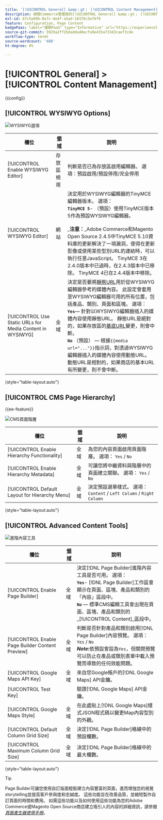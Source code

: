 ```yaml
---
title: '[!UICONTROL General] &amp；gt； [!UICONTROL Content Management]'
description: 檢閱Commerce管理員的[!UICONTROL General] &amp；gt； [!UICONTROL Content Management]頁面上的組態設定。
exl-id: 67c5e89b-0a7c-4e4f-a5ad-10376c3ef6f9
feature: Configuration, Page Content
badgePaas: label="僅限PaaS" type="Informative" url="https://experienceleague.adobe.com/en/docs/commerce/user-guides/product-solutions" tooltip="僅適用於雲端專案(Adobe管理的PaaS基礎結構)和內部部署專案的Adobe Commerce 。"
source-git-commit: 5929a2ff26dadda40ecfa9e435a73343caef3cde
workflow-type: tm+mt
source-wordcount: '488'
ht-degree: 0%

---
```


# [!UICONTROL General] > [!UICONTROL Content Management]

{{config}}

## [!UICONTROL WYSIWYG Options]

![WYSIWYG選項](./assets/content-management-wysiwyg-options.png)<!-- zoom -->

<!-- [WYSIWYG Options](https://experienceleague.adobe.com/en/docs/commerce-admin/content-design/wysiwyg/editor) -->

| 欄位 | [領域](../../getting-started/websites-stores-views.md#scope-settings) | 說明 |
|--- |--- |--- |
| [!UICONTROL Enable WYSIWYG Editor] | 存放區檢視 | 判斷是否已為存放區啟用編輯器。 選項：預設啟用/預設停用/完全停用 |
| [!UICONTROL WYSIWYG Editor] | 網站 | 決定用於WYSIWYG編輯器的TinyMCE編輯器版本。 選項： <br/>**`TinyMCE 5`**- （預設）使用TinyMCE版本5作為預設WYSIWYG編輯器。<br><br>_**&#x200B;注意：**_Adobe Commerce和Magento Open Source 2.4.5中TinyMCE 5.10資料庫的更新解決了一項漏洞，使得在更新影像或使用某些型別URL的連結時，可以執行任意JavaScript。 TinyMCE 3在2.4.0版本中已過時，在2.4.3版本中已移除。 TinyMCE 4已在2.4.4版本中移除。 |
| [!UICONTROL Use Static URLs for Media Content in WYSIWYG] | 全域 | 決定是否要將[靜態URL](../../content-design/catalog-urls-dynamic-media.md)用於從WYSIWYG編輯器參考的媒體內容。 此設定會套用至WYSIWYG編輯器可用的所有位置，包括產品、類別、頁面和區塊。 選項： <br/>**`Yes`**— 針對以WYSIWYG編輯器插入的媒體內容使用靜態URL。 靜態URL是絕對的，如果存放區的[基底URL](../../stores-purchase/store-urls.md)變更，則會中斷。<br/>**`No`** （預設） — 根據`{{media url="..."}}`指示詞，對透過WYSIWYG編輯器插入的媒體內容使用動態URL。 動態URL是相對的，如果商店的基本URL有所變更，則不會中斷。 |

{style="table-layout:auto"}

## [!UICONTROL CMS Page Hierarchy]

{{ee-feature}}

![CMS頁面階層](./assets/content-management-cms-page-hierarchy.png)<!-- zoom -->

<!--[CMS Page Hierarchy](https://experienceleague.adobe.com/en/docs/commerce-admin/content-design/elements/pages/page-hierarchy) -->

| 欄位 | [領域](../../getting-started/websites-stores-views.md#scope-settings) | 說明 |
|--- |--- |--- |
| [!UICONTROL Enable Hierarchy Functionality] | 全域 | 為您的內容頁面啟用頁面階層。 選項： `Yes` / `No` |
| [!UICONTROL Enable Hierarchy Metadata] | 全域 | 可讓您將中繼資料與階層中的頁面建立關聯。 選項： `Yes` / `No` |
| [!UICONTROL Default Layout for Hierarchy Menu] | 全域 | 決定預設選單樣式。 選項： `Content` / `Left Column` / `Right Column` |

{style="table-layout:auto"}

## [!UICONTROL Advanced Content Tools]

![進階內容工具](./assets/content-management-advanced-content-tools.png)<!-- zoom -->

<!-- [Advanced Content Tools](https://experienceleague.adobe.com/en/docs/commerce-admin/page-builder/walkthrough/3-catalog-content) -->

| 欄位 | [領域](../../getting-started/websites-stores-views.md#scope-settings) | 說明 |
|--- |--- |--- |
| [!UICONTROL Enable Page Builder] | 全域 | 決定[!DNL Page Builder]進階內容工具是否可用。 選項： <br/>**`Yes`**- [!DNL Page Builder]工作區會顯示在頁面、區塊、產品和類別的「內容」區段中。<br/>**`No`** — 標準CMS編輯工具會出現在頁面、區塊、產品和類別的&#x200B;_[!UICONTROL Content]_區段中。 |
| [!UICONTROL Enable Page Builder Content Preview] | 全域 | 判斷是否針對產品和類別啟用[!DNL Page Builder]內容預覽。 選項： `Yes` / `No` <br/>**_Note:_**&#x200B;依預設會設為`Yes`，但關閉預覽可以防止在產品或類別表單中載入預覽而導致的任何效能問題。 |
| [!UICONTROL Google Maps API Key] | 全域 | 來自您Google帳戶的[!DNL Google Maps] API金鑰。 |
| [!UICONTROL Test Key] |  | 驗證[!DNL Google Maps] API金鑰。 |
| [!UICONTROL Google Maps Style] | 全域 | 在此處貼上[!DNL Google Maps]樣式JSON程式碼以變更Map內容型別的外觀。 |
| [!UICONTROL Default Column Grid Size] | 全域 | 決定[!DNL Page Builder]格線中的預設欄數。 |
| [!UICONTROL Maximum Column Grid Size] | 全域 | 決定[!DNL Page Builder]格線中的最大欄數。 |

{style="table-layout:auto"}

>[!TIP]
>
>Page Builder可讓您使用自訂版面輕鬆建立內容豐富的頁面，進而增強您的視覺storytelling並提高客戶參與度和忠誠度。 這些功能旨在改善品質，並縮短製作自訂頁面的時間和費用。 如需這些功能以及如何使用這些功能為您的Adobe Commerce或Magento Open Source商店建立吸引人的內容的詳細資訊，請參閱&#x200B;[_頁面產生器使用手冊_](../../page-builder/guide-overview.md)。
